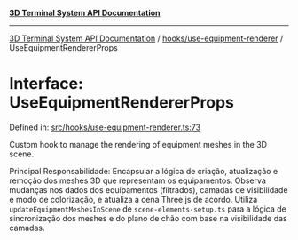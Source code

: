 [**3D Terminal System API Documentation**](../../../README.md)

***

[3D Terminal System API Documentation](../../../README.md) / [hooks/use-equipment-renderer](../README.md) / UseEquipmentRendererProps

# Interface: UseEquipmentRendererProps

Defined in: [src/hooks/use-equipment-renderer.ts:73](https://github.com/Dicommunitas/ThreeJS_Terminal_3D/blob/99674efc74a324fa412d902012012a3688e22f0e/src/hooks/use-equipment-renderer.ts#L73)

Custom hook to manage the rendering of equipment meshes in the 3D scene.

Principal Responsabilidade:
Encapsular a lógica de criação, atualização e remoção dos meshes 3D que representam
os equipamentos. Observa mudanças nos dados dos equipamentos (filtrados), camadas de visibilidade
e modo de colorização, e atualiza a cena Three.js de acordo.
Utiliza `updateEquipmentMeshesInScene` de `scene-elements-setup.ts` para a lógica de sincronização
dos meshes e do plano de chão com base na visibilidade das camadas.
<div class="mermaid-block"><div class="mermaid dark">%%{init:{"theme":"dark"}}%%
classDiagram
    class UseEquipmentRendererProps {
      +sceneRef: RefObject_Scene_
      +cameraRef: RefObject_PerspectiveCamera_
      +controlsRef: RefObject_OrbitControls_
      +isSceneReady: boolean
      +isControlsReady: boolean // Adicionado
      +equipmentData: Equipment[]  // Filtered list
      +layers: Layer[]
      +colorMode: ColorMode
      +createSingleEquipmentMesh(item: Equipment): Object3D
      +groundMeshRef: RefObject_Mesh_
    }
    class useEquipmentRenderer {

    }
    class ReactFCHook {

    }
    class scene_elements_setup {

    }
    class Equipment {

    }
    class Layer {

    }
    class ColorMode {

    }
    class RefObject_Scene_ {

    }
    class RefObject_PerspectiveCamera_ {
    }
    class RefObject_OrbitControls_ {
    }
    class RefObject_Mesh_ {

    }
    useEquipmentRenderer --|&gt; ReactFCHook
    useEquipmentRenderer ..&gt; scene_elements_setup : uses updateEquipmentMeshesInScene
    UseEquipmentRendererProps ..&gt; Equipment
    UseEquipmentRendererProps ..&gt; Layer
    UseEquipmentRendererProps ..&gt; ColorMode
    UseEquipmentRendererProps ..&gt; RefObject_Scene_
    UseEquipmentRendererProps ..&gt; RefObject_Mesh_
    UseEquipmentRendererProps ..&gt; RefObject_PerspectiveCamera_
    UseEquipmentRendererProps ..&gt; RefObject_OrbitControls_</div><div class="mermaid light">%%{init:{"theme":"default"}}%%
classDiagram
    class UseEquipmentRendererProps {
      +sceneRef: RefObject_Scene_
      +cameraRef: RefObject_PerspectiveCamera_
      +controlsRef: RefObject_OrbitControls_
      +isSceneReady: boolean
      +isControlsReady: boolean // Adicionado
      +equipmentData: Equipment[]  // Filtered list
      +layers: Layer[]
      +colorMode: ColorMode
      +createSingleEquipmentMesh(item: Equipment): Object3D
      +groundMeshRef: RefObject_Mesh_
    }
    class useEquipmentRenderer {

    }
    class ReactFCHook {

    }
    class scene_elements_setup {

    }
    class Equipment {

    }
    class Layer {

    }
    class ColorMode {

    }
    class RefObject_Scene_ {

    }
    class RefObject_PerspectiveCamera_ {
    }
    class RefObject_OrbitControls_ {
    }
    class RefObject_Mesh_ {

    }
    useEquipmentRenderer --|&gt; ReactFCHook
    useEquipmentRenderer ..&gt; scene_elements_setup : uses updateEquipmentMeshesInScene
    UseEquipmentRendererProps ..&gt; Equipment
    UseEquipmentRendererProps ..&gt; Layer
    UseEquipmentRendererProps ..&gt; ColorMode
    UseEquipmentRendererProps ..&gt; RefObject_Scene_
    UseEquipmentRendererProps ..&gt; RefObject_Mesh_
    UseEquipmentRendererProps ..&gt; RefObject_PerspectiveCamera_
    UseEquipmentRendererProps ..&gt; RefObject_OrbitControls_</div><pre><code class="language-mermaid">classDiagram
    class UseEquipmentRendererProps {
      +sceneRef: RefObject_Scene_
      +cameraRef: RefObject_PerspectiveCamera_
      +controlsRef: RefObject_OrbitControls_
      +isSceneReady: boolean
      +isControlsReady: boolean // Adicionado
      +equipmentData: Equipment[]  // Filtered list
      +layers: Layer[]
      +colorMode: ColorMode
      +createSingleEquipmentMesh(item: Equipment): Object3D
      +groundMeshRef: RefObject_Mesh_
    }
    class useEquipmentRenderer {

    }
    class ReactFCHook {

    }
    class scene_elements_setup {

    }
    class Equipment {

    }
    class Layer {

    }
    class ColorMode {

    }
    class RefObject_Scene_ {

    }
    class RefObject_PerspectiveCamera_ {
    }
    class RefObject_OrbitControls_ {
    }
    class RefObject_Mesh_ {

    }
    useEquipmentRenderer --|&gt; ReactFCHook
    useEquipmentRenderer ..&gt; scene_elements_setup : uses updateEquipmentMeshesInScene
    UseEquipmentRendererProps ..&gt; Equipment
    UseEquipmentRendererProps ..&gt; Layer
    UseEquipmentRendererProps ..&gt; ColorMode
    UseEquipmentRendererProps ..&gt; RefObject_Scene_
    UseEquipmentRendererProps ..&gt; RefObject_Mesh_
    UseEquipmentRendererProps ..&gt; RefObject_PerspectiveCamera_
    UseEquipmentRendererProps ..&gt; RefObject_OrbitControls_</code></pre></div>

## Properties

### cameraRef

> **cameraRef**: `RefObject`\<`null` \| `PerspectiveCamera`\>

Defined in: [src/hooks/use-equipment-renderer.ts:75](https://github.com/Dicommunitas/ThreeJS_Terminal_3D/blob/99674efc74a324fa412d902012012a3688e22f0e/src/hooks/use-equipment-renderer.ts#L75)

***

### colorMode

> **colorMode**: [`ColorMode`](../../../lib/types/type-aliases/ColorMode.md)

Defined in: [src/hooks/use-equipment-renderer.ts:81](https://github.com/Dicommunitas/ThreeJS_Terminal_3D/blob/99674efc74a324fa412d902012012a3688e22f0e/src/hooks/use-equipment-renderer.ts#L81)

***

### controlsRef

> **controlsRef**: `RefObject`\<`null` \| `OrbitControls`\>

Defined in: [src/hooks/use-equipment-renderer.ts:76](https://github.com/Dicommunitas/ThreeJS_Terminal_3D/blob/99674efc74a324fa412d902012012a3688e22f0e/src/hooks/use-equipment-renderer.ts#L76)

***

### createSingleEquipmentMesh()

> **createSingleEquipmentMesh**: (`item`) => `Object3D`

Defined in: [src/hooks/use-equipment-renderer.ts:82](https://github.com/Dicommunitas/ThreeJS_Terminal_3D/blob/99674efc74a324fa412d902012012a3688e22f0e/src/hooks/use-equipment-renderer.ts#L82)

#### Parameters

##### item

[`Equipment`](../../../lib/types/interfaces/Equipment.md)

#### Returns

`Object3D`

***

### equipmentData

> **equipmentData**: [`Equipment`](../../../lib/types/interfaces/Equipment.md)[]

Defined in: [src/hooks/use-equipment-renderer.ts:79](https://github.com/Dicommunitas/ThreeJS_Terminal_3D/blob/99674efc74a324fa412d902012012a3688e22f0e/src/hooks/use-equipment-renderer.ts#L79)

***

### groundMeshRef

> **groundMeshRef**: `RefObject`\<`null` \| `Mesh`\<`BufferGeometry`\<`NormalBufferAttributes`\>, `Material` \| `Material`[], `Object3DEventMap`\>\>

Defined in: [src/hooks/use-equipment-renderer.ts:83](https://github.com/Dicommunitas/ThreeJS_Terminal_3D/blob/99674efc74a324fa412d902012012a3688e22f0e/src/hooks/use-equipment-renderer.ts#L83)

***

### isControlsReady

> **isControlsReady**: `boolean`

Defined in: [src/hooks/use-equipment-renderer.ts:78](https://github.com/Dicommunitas/ThreeJS_Terminal_3D/blob/99674efc74a324fa412d902012012a3688e22f0e/src/hooks/use-equipment-renderer.ts#L78)

***

### isSceneReady

> **isSceneReady**: `boolean`

Defined in: [src/hooks/use-equipment-renderer.ts:77](https://github.com/Dicommunitas/ThreeJS_Terminal_3D/blob/99674efc74a324fa412d902012012a3688e22f0e/src/hooks/use-equipment-renderer.ts#L77)

***

### layers

> **layers**: [`Layer`](../../../lib/types/interfaces/Layer.md)[]

Defined in: [src/hooks/use-equipment-renderer.ts:80](https://github.com/Dicommunitas/ThreeJS_Terminal_3D/blob/99674efc74a324fa412d902012012a3688e22f0e/src/hooks/use-equipment-renderer.ts#L80)

***

### sceneRef

> **sceneRef**: `RefObject`\<`null` \| `Scene`\>

Defined in: [src/hooks/use-equipment-renderer.ts:74](https://github.com/Dicommunitas/ThreeJS_Terminal_3D/blob/99674efc74a324fa412d902012012a3688e22f0e/src/hooks/use-equipment-renderer.ts#L74)
<style>
:root.mermaid-enabled .mermaid-block > pre {
  display: none;
}
:root:not(.mermaid-enabled) .mermaid-block > .mermaid {
  display: none !important;
}

.mermaid-block > .mermaid[data-inserted].dark {
  display: var(--mermaid-dark-display);
}
.mermaid-block > .mermaid[data-inserted].light {
  display: var(--mermaid-light-display);
}

:root {
  --mermaid-dark-display: none;
  --mermaid-light-display: block;
}
@media (prefers-color-scheme: light) {
  :root {
    --mermaid-dark-display: none;
    --mermaid-light-display: block;
  }
}
@media (prefers-color-scheme: dark) {
  :root {
    --mermaid-dark-display: block;
    --mermaid-light-display: none;
  }
}
body.light, :root[data-theme="light"] {
  --mermaid-dark-display: none;
  --mermaid-light-display: block;
}
body.dark, :root[data-theme="dark"] {
  --mermaid-dark-display: block;
  --mermaid-light-display: none;
}
</style>

<script type="module">
import mermaid from "https://unpkg.com/mermaid@latest/dist/mermaid.esm.min.mjs";

document.documentElement.classList.add("mermaid-enabled");

mermaid.initialize({startOnLoad:true});

requestAnimationFrame(function check() {
  let some = false;
  document.querySelectorAll("div.mermaid:not([data-inserted])").forEach(div => {
    some = true;
    if (div.querySelector("svg")) {
      div.dataset.inserted = true;
    }
  });

  if (some) {
    requestAnimationFrame(check);
  }
});
</script>

